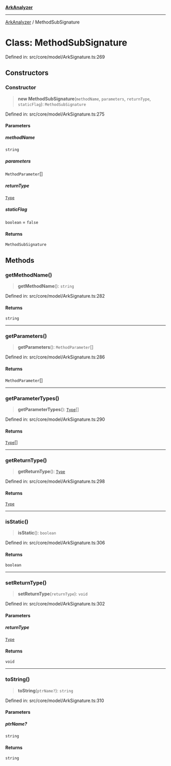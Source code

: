 [**ArkAnalyzer**](../README.md)

***

[ArkAnalyzer](../globals.md) / MethodSubSignature

# Class: MethodSubSignature

Defined in: src/core/model/ArkSignature.ts:269

## Constructors

### Constructor

> **new MethodSubSignature**(`methodName`, `parameters`, `returnType`, `staticFlag`): `MethodSubSignature`

Defined in: src/core/model/ArkSignature.ts:275

#### Parameters

##### methodName

`string`

##### parameters

`MethodParameter`[]

##### returnType

[`Type`](Type.md)

##### staticFlag

`boolean` = `false`

#### Returns

`MethodSubSignature`

## Methods

### getMethodName()

> **getMethodName**(): `string`

Defined in: src/core/model/ArkSignature.ts:282

#### Returns

`string`

***

### getParameters()

> **getParameters**(): `MethodParameter`[]

Defined in: src/core/model/ArkSignature.ts:286

#### Returns

`MethodParameter`[]

***

### getParameterTypes()

> **getParameterTypes**(): [`Type`](Type.md)[]

Defined in: src/core/model/ArkSignature.ts:290

#### Returns

[`Type`](Type.md)[]

***

### getReturnType()

> **getReturnType**(): [`Type`](Type.md)

Defined in: src/core/model/ArkSignature.ts:298

#### Returns

[`Type`](Type.md)

***

### isStatic()

> **isStatic**(): `boolean`

Defined in: src/core/model/ArkSignature.ts:306

#### Returns

`boolean`

***

### setReturnType()

> **setReturnType**(`returnType`): `void`

Defined in: src/core/model/ArkSignature.ts:302

#### Parameters

##### returnType

[`Type`](Type.md)

#### Returns

`void`

***

### toString()

> **toString**(`ptrName?`): `string`

Defined in: src/core/model/ArkSignature.ts:310

#### Parameters

##### ptrName?

`string`

#### Returns

`string`
